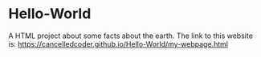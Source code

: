# Hello-World
A HTML project about some facts about the earth.
The link to this website is:
  https://cancelledcoder.github.io/Hello-World/my-webpage.html
